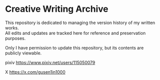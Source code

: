 # Creative Writing Archive

This repository is dedicated to managing the version history of my written works.  
All edits and updates are tracked here for reference and preservation purposes.

Only I have permission to update this repository, but its contents are publicly viewable.


pixiv
https://www.pixiv.net/users/115050079

X
https://x.com/gusen1in1000
